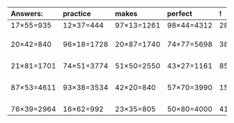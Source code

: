 | Answers: | practice | makes | perfect | ! |
| :--- | :--- | :--- | :--- | :--- |
| 17×55=935 | 12×37=444 | 97×13=1261 | 98×44=4312 | 28×38=1064 | 
|   |   |   |   |   | 
|   |   |   |   |   | 
|   |   |   |   |   | 
| 20×42=840 | 96×18=1728 | 20×87=1740 | 74×77=5698 | 38×37=1406 | 
|   |   |   |   |   | 
|   |   |   |   |   | 
|   |   |   |   |   | 
|   |   |   |   |   | 
| 21×81=1701 | 74×51=3774 | 51×50=2550 | 43×27=1161 | 85×70=5950 | 
|   |   |   |   |   | 
|   |   |   |   |   | 
|   |   |   |   |   | 
|   |   |   |   |   | 
| 87×53=4611 | 93×38=3534 | 42×20=840 | 57×70=3990 | 15×76=1140 | 
|   |   |   |   |   | 
|   |   |   |   |   | 
|   |   |   |   |   | 
|   |   |   |   |   | 
| 76×39=2964 | 16×62=992 | 23×35=805 | 50×80=4000 | 41×11=451 | 
